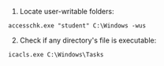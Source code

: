 1. Locate user-writable folders:
```
accesschk.exe "student" C:\Windows -wus

```

2. Check if any directory's file is executable:

```
icacls.exe C:\Windows\Tasks

```

